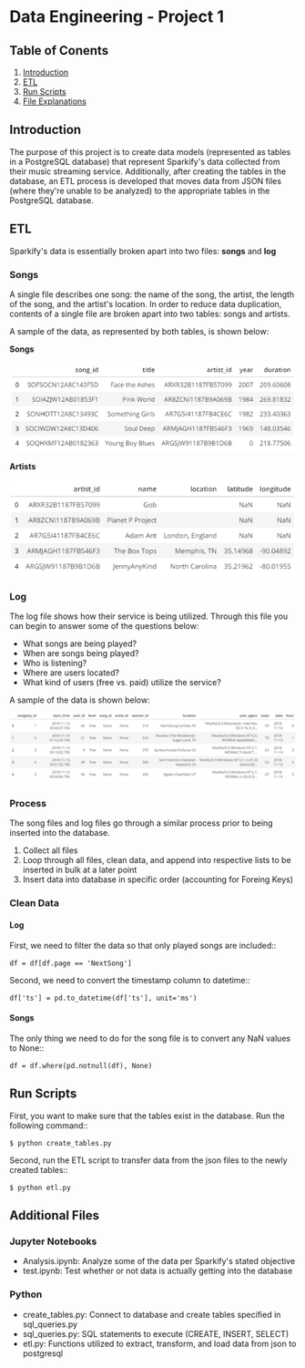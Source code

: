 # Data Engineering - Project 1

## Table of Conents
1. [Introduction](#introduction)
2. [ETL](#etl)
3. [Run Scripts](*#run-scripts)
4. [File Explanations](#additional-files)

## Introduction

The purpose of this project is to create data models (represented as tables in a PostgreSQL database) that represent Sparkify's data collected from their music streaming service.  Additionally, after creating the tables in the database, an ETL process is developed that moves data from JSON files (where they're unable to be analyzed) to the appropriate tables in the PostgreSQL database.

## ETL

Sparkify's data is essentially broken apart into two files:  **songs** and **log**

### Songs

A single file describes one song:  the name of the song, the artist, the length of the song, and the artist's location.  In order to reduce data duplication, contents of a single file are broken apart into two tables:  songs and artists.

A sample of the data, as represented by both tables, is shown below:

**Songs**

![Songs](./images/songs.png)

**Artists**

![Artists](./images/artists.png)

### Log

The log file shows how their service is being utilized.  Through this file you can begin to answer some of the questions below:

- What songs are being played?
- When are songs being played?
- Who is listening?
- Where are users located?
- What kind of users (free vs. paid) utilize the service?

A sample of the data is shown below:

![Songplays](./images/songplays.png)

### Process

The song files and log files go through a similar process prior to being inserted into the database.

1. Collect all files
2. Loop through all files, clean data, and append into respective lists to be inserted in bulk at a later point
3. Insert data into database in specific order (accounting for Foreing Keys)

### Clean Data

#### Log

First, we need to filter the data so that only played songs are included::

    df = df[df.page == 'NextSong']

Second, we need to convert the timestamp column to datetime::

    df['ts'] = pd.to_datetime(df['ts'], unit='ms')

#### Songs

The only thing we need to do for the song file is to convert any NaN values to None::

    df = df.where(pd.notnull(df), None)

## Run Scripts

First, you want to make sure that the tables exist in the database.  Run the following command::

    $ python create_tables.py

Second, run the ETL script to transfer data from the json files to the newly created tables::

    $ python etl.py

## Additional Files

### Jupyter Notebooks

- Analysis.ipynb:  Analyze some of the data per Sparkify's stated objective
- test.ipynb:  Test whether or not data is actually getting into the database

### Python

- create_tables.py:  Connect to database and create tables specified in sql_queries.py
- sql_queries.py:  SQL statements to execute (CREATE, INSERT, SELECT)
- etl.py:  Functions utilized to extract, transform, and load data from json to postgresql
